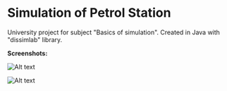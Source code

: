# Simulation of Petrol Station
University project for subject "Basics of simulation". Created in Java with "dissimlab" library. 


<b>Screenshots:</b>

![Alt text](/src/main/resources/screenshots/screenone.png?raw=true "Screenshot1")

![Alt text](/src/main/resources/screenshots/screentwo.png?raw=true "Screenshot2")

